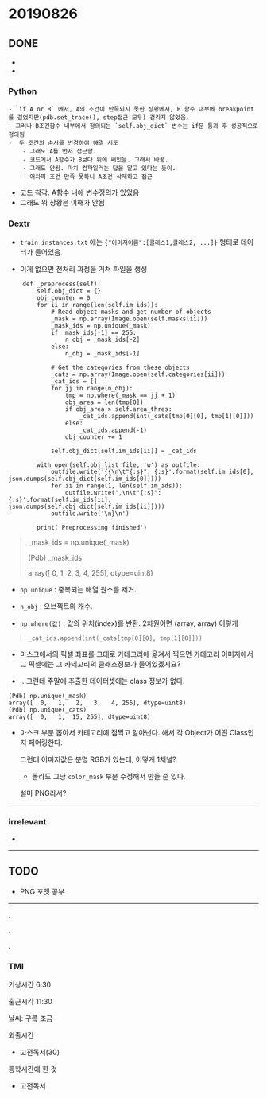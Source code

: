 # 20190826

## DONE
-
-
### Python

```
- `if A or B` 에서, A의 조건이 만족되지 못한 상황에서, B 함수 내부에 breakpoint를 걸었지만(pdb.set_trace(), step접근 모두) 걸리지 않았음.
- 그러나 B조건함수 내부에서 정의되는 `self.obj_dict` 변수는 if문 통과 후 성공적으로 정의됨
-  두 조건의 순서를 변경하여 해결 시도
    - 그래도 A를 먼저 접근함.
    - 코드에서 A함수가 B보다 위에 써있음. 그래서 바꿈.
    - 그래도 안됨. 마치 컴파일러는 답을 알고 있다는 듯이.
    - 어차피 조건 만족 못하니 A조건 삭제하고 접근
```
- 코드 착각. A함수 내에 변수정의가 있었음
- 그래도 위 상황은 이해가 안됨
### Dextr
- `train_instances.txt` 에는 `{"이미지이름":[클래스1,클래스2, ...]}` 형태로 데이터가 들어있음.

- 이게 없으면 전처리 과정을 거쳐 파일을 생성

```
    def _preprocess(self):
        self.obj_dict = {}
        obj_counter = 0
        for ii in range(len(self.im_ids)):
            # Read object masks and get number of objects
            _mask = np.array(Image.open(self.masks[ii]))
            _mask_ids = np.unique(_mask)
            if _mask_ids[-1] == 255:
                n_obj = _mask_ids[-2]
            else:
                n_obj = _mask_ids[-1]

            # Get the categories from these objects
            _cats = np.array(Image.open(self.categories[ii]))
            _cat_ids = []
            for jj in range(n_obj):
                tmp = np.where(_mask == jj + 1)
                obj_area = len(tmp[0])
                if obj_area > self.area_thres:
                    _cat_ids.append(int(_cats[tmp[0][0], tmp[1][0]]))
                else:
                    _cat_ids.append(-1)
                obj_counter += 1

            self.obj_dict[self.im_ids[ii]] = _cat_ids

        with open(self.obj_list_file, 'w') as outfile:
            outfile.write('{{\n\t"{:s}": {:s}'.format(self.im_ids[0], json.dumps(self.obj_dict[self.im_ids[0]])))
            for ii in range(1, len(self.im_ids)):
                outfile.write(',\n\t"{:s}": {:s}'.format(self.im_ids[ii], json.dumps(self.obj_dict[self.im_ids[ii]])))
            outfile.write('\n}\n')

        print('Preprocessing finished')
```        

> _mask_ids = np.unique(_mask)
>
> (Pdb) _mask_ids
>
> array([  0,   1,   2,   3,   4, 255], dtype=uint8)

- `np.unique` : 중복되는 배열 원소를 제거.

- `n_obj` : 오브젝트의 개수. 

-  `np.where(값)` : 값의 위치(index)를 반환. 2차원이면 (array, array) 이렇게

> `_cat_ids.append(int(_cats[tmp[0][0], tmp[1][0]]))`

- 마스크에서의 픽셀 좌표를 그대로 카테고리에 옮겨서 찍으면 카테고리 이미지에서 그 픽셀에는 그 카테고리의 클래스정보가 들어있겠지요?

- ...그런데 주말에 추출한 데이터셋에는 class 정보가 없다.

```
(Pdb) np.unique(_mask)
array([  0,   1,   2,   3,   4, 255], dtype=uint8)
(Pdb) np.unique(_cats)
array([  0,   1,  15, 255], dtype=uint8)
```

- 마스크 부분 뽑아서 카테고리에 점찍고 알아낸다. 해서 각 Object가 어떤 Class인지 페어링한다.

    그런데 이미지값은 분명 RGB가 있는데, 어떻게 1채널?

    -   몰라도 그냥 `color_mask` 부분 수정해서 만들 순 있다.

    설마 PNG라서?
---
### irrelevant
-
---
## TODO
- PNG 포맷 공부
---
.

.

.

### TMI
기상시간 6:30

출근시각 11:30

날씨: 구름 조금 

외출시간
- 고전독서(30)

통학시간에 한 것
- 고전독서